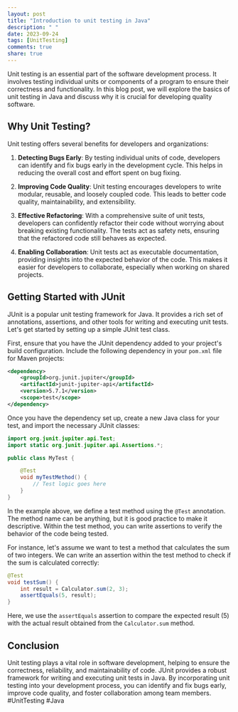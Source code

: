 ```yaml
---
layout: post
title: "Introduction to unit testing in Java"
description: " "
date: 2023-09-24
tags: [UnitTesting]
comments: true
share: true
---
```


Unit testing is an essential part of the software development process. It involves testing individual units or components of a program to ensure their correctness and functionality. In this blog post, we will explore the basics of unit testing in Java and discuss why it is crucial for developing quality software.

## Why Unit Testing?

Unit testing offers several benefits for developers and organizations:

1. **Detecting Bugs Early**: By testing individual units of code, developers can identify and fix bugs early in the development cycle. This helps in reducing the overall cost and effort spent on bug fixing.

2. **Improving Code Quality**: Unit testing encourages developers to write modular, reusable, and loosely coupled code. This leads to better code quality, maintainability, and extensibility.

3. **Effective Refactoring**: With a comprehensive suite of unit tests, developers can confidently refactor their code without worrying about breaking existing functionality. The tests act as safety nets, ensuring that the refactored code still behaves as expected.

4. **Enabling Collaboration**: Unit tests act as executable documentation, providing insights into the expected behavior of the code. This makes it easier for developers to collaborate, especially when working on shared projects.

## Getting Started with JUnit

JUnit is a popular unit testing framework for Java. It provides a rich set of annotations, assertions, and other tools for writing and executing unit tests. Let's get started by setting up a simple JUnit test class.

First, ensure that you have the JUnit dependency added to your project's build configuration. Include the following dependency in your `pom.xml` file for Maven projects:

```xml
<dependency>
    <groupId>org.junit.jupiter</groupId>
    <artifactId>junit-jupiter-api</artifactId>
    <version>5.7.1</version>
    <scope>test</scope>
</dependency>
```

Once you have the dependency set up, create a new Java class for your test, and import the necessary JUnit classes:

```java
import org.junit.jupiter.api.Test;
import static org.junit.jupiter.api.Assertions.*;

public class MyTest {

    @Test
    void myTestMethod() {
        // Test logic goes here
    }
}
```

In the example above, we define a test method using the `@Test` annotation. The method name can be anything, but it is good practice to make it descriptive. Within the test method, you can write assertions to verify the behavior of the code being tested.

For instance, let's assume we want to test a method that calculates the sum of two integers. We can write an assertion within the test method to check if the sum is calculated correctly:

```java
@Test
void testSum() {
    int result = Calculator.sum(2, 3);
    assertEquals(5, result);
}
```

Here, we use the `assertEquals` assertion to compare the expected result (5) with the actual result obtained from the `Calculator.sum` method.

## Conclusion

Unit testing plays a vital role in software development, helping to ensure the correctness, reliability, and maintainability of code. JUnit provides a robust framework for writing and executing unit tests in Java. By incorporating unit testing into your development process, you can identify and fix bugs early, improve code quality, and foster collaboration among team members. #UnitTesting #Java